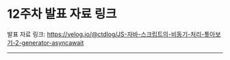# 12주차 발표 자료 링크

발표 자료 링크: https://velog.io/@ctdlog/JS-자바-스크립트의-비동기-처리-톺아보기-2-generator-asyncawait

---
